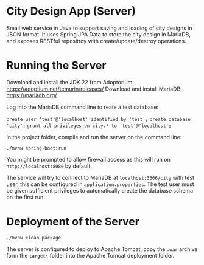# City Design App (Server)
Small web service in Java to support saving and loading of city designs in JSON format.
It uses Spring JPA Data to store the city design in MariaDB, and exposes RESTful repositroy with create/update/destroy operations.

# Running the Server

Download and install the JDK 22 from Adoptorium: https://adoptium.net/temurin/releases/
Download and install MariaDB: https://mariadb.org/

Log into the MariaDB command line to reate a test database:

`create user 'test'@'localhost' identified by 'test';`
`create database 'city';`
`grant all privileges on city.* to 'test'@'localhost';`

In the project folder, compile and run the server on the command line:

`./mvnw spring-boot:run`

You might be prompted to allow firewall access as this will run on `http://localhost:8080` by default.

The service will try to connect to MariaDB at `localhost:3306/city` with test user, this can be configured in `application.properties`.
The test user must be given sufficient privileges to automatically create the database schema on the first run.

# Deployment of the Server

`./mvnw clean package`

The server is configured to deploy to Apache Tomcat, copy the `.war` archive form the `target\` folder into the Apache Tomcat deployment folder.

